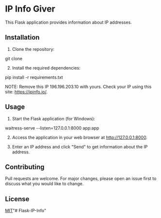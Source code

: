 # IP Info Giver

This Flask application provides information about IP addresses.

## Installation

1. Clone the repository:

git clone <repository-url>

2. Install the required dependencies:

pip install -r requirements.txt

NOTE: Remove this IP 196.196.203.10 with yours. Check your IP using this site: https://ipinfo.io/.

## Usage

1. Start the Flask application (for Windows):

waitress-serve --listen=127.0.0.1:8000 app:app

2. Access the application in your web browser at http://127.0.0.1:8000.

3. Enter an IP address and click "Send" to get information about the IP address.

## Contributing

Pull requests are welcome. For major changes, please open an issue first to discuss what you would like to change.

## License

[MIT](LICENSE)"# Flask-IP-Info" 
